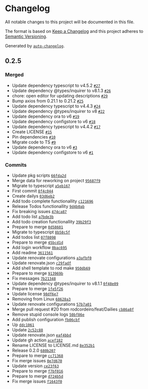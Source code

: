 # Changelog

All notable changes to this project will be documented in this file.

The format is based on [Keep a Changelog](https://keepachangelog.com/en/1.0.0/)
and this project adheres to [Semantic Versioning](https://semver.org/spec/v2.0.0.html).

Generated by [`auto-changelog`](https://github.com/CookPete/auto-changelog).

## 0.2.5

### Merged

- Update dependency typescript to v4.5.2 [`#27`](https://github.com/rodcordeiro/habicli/pull/27)
- Update dependency @types/inquirer to v8.1.3 [`#26`](https://github.com/rodcordeiro/habicli/pull/26)
- chore: open editor for updating descriptions [`#29`](https://github.com/rodcordeiro/habicli/pull/29)
- Bump axios from 0.21.1 to 0.21.2 [`#25`](https://github.com/rodcordeiro/habicli/pull/25)
- Update dependency typescript to v4.4.3 [`#24`](https://github.com/rodcordeiro/habicli/pull/24)
- Update dependency @types/inquirer to v8 [`#22`](https://github.com/rodcordeiro/habicli/pull/22)
- Update dependency ora to v6 [`#19`](https://github.com/rodcordeiro/habicli/pull/19)
- Update dependency configstore to v6 [`#18`](https://github.com/rodcordeiro/habicli/pull/18)
- Update dependency typescript to v4.4.2 [`#17`](https://github.com/rodcordeiro/habicli/pull/17)
- Create LICENSE [`#15`](https://github.com/rodcordeiro/habicli/pull/15)
- Pin dependencies [`#10`](https://github.com/rodcordeiro/habicli/pull/10)
- Migrate code to TS [`#9`](https://github.com/rodcordeiro/habicli/pull/9)
- Update dependency ora to v6 [`#3`](https://github.com/rodcordeiro/habicli/pull/3)
- Update dependency configstore to v6 [`#1`](https://github.com/rodcordeiro/habicli/pull/1)

### Commits

- Update pkg scripts [`66fda2d`](https://github.com/rodcordeiro/habicli/commit/66fda2d86f59b96cfe88ae5ef66abe4f15c1243f)
- Merge data for reworking on project [`95687f9`](https://github.com/rodcordeiro/habicli/commit/95687f9297f1c70d5cfb0cfc733837f364ebbf83)
- Migrate to typescript [`a5eb167`](https://github.com/rodcordeiro/habicli/commit/a5eb1678f07ae27f79cd9eaf88a8549713004ab5)
- First commit [`8f4c044`](https://github.com/rodcordeiro/habicli/commit/8f4c04428f4693ffce8129f27f970504dddc3a79)
- Create dailys [`03d6eb2`](https://github.com/rodcordeiro/habicli/commit/03d6eb2955336e009481ec826327da5a62b45d49)
- Add todo complete functionallity [`c121696`](https://github.com/rodcordeiro/habicli/commit/c121696b70becbf8f9d98ec852362397c874ecf7)
- Release Todos functionallity [`9d4b0ab`](https://github.com/rodcordeiro/habicli/commit/9d4b0abd227b639884028ac734078b3b56b63bab)
- Fix breaking issues [`474ca87`](https://github.com/rodcordeiro/habicli/commit/474ca87a381126927b706fcba1c0cd0baa48ec9c)
- Add todo list [`a7bde3b`](https://github.com/rodcordeiro/habicli/commit/a7bde3bff92f67752cc0254e7b703ed0124a0a13)
- Add todo creation functionallity [`39b29f3`](https://github.com/rodcordeiro/habicli/commit/39b29f3defaab8f9d7c48776a4bbdc50033c1e2d)
- Prepare to merge [`0d58601`](https://github.com/rodcordeiro/habicli/commit/0d5860134f076eadc8d700c81d94d5fe346685bc)
- Migrate to typescript [`8b58c5f`](https://github.com/rodcordeiro/habicli/commit/8b58c5f10e0073fc462465b11664137138892b8d)
- Add todos list [`07f8098`](https://github.com/rodcordeiro/habicli/commit/07f8098c29e0da6053512b8338a9eb92a2aab0bf)
- Prepare to merge [`45bcd1d`](https://github.com/rodcordeiro/habicli/commit/45bcd1d7adb3aa7c001fc9ae3e9345b0c4a059c8)
- Add login workflow [`0bac695`](https://github.com/rodcordeiro/habicli/commit/0bac69523846945aff1a60f85837d91b824ea3dd)
- Add readme [`3611561`](https://github.com/rodcordeiro/habicli/commit/361156116fbd84c8e10e428dcbf2e12179fd4678)
- Update renovate configurations [`a3afbf0`](https://github.com/rodcordeiro/habicli/commit/a3afbf07985b578761c2cd50ae1bebd22d34148e)
- Update renovate.json [`c29fadf`](https://github.com/rodcordeiro/habicli/commit/c29fadffa505ca8be95abf847847a00d2d97a6d4)
- Add shell template to rod make [`950db69`](https://github.com/rodcordeiro/habicli/commit/950db6941b66a1331650cec459a72bc2d29c8130)
- Prepare to merge [`913969b`](https://github.com/rodcordeiro/habicli/commit/913969b634e662a84348a5a7df973f0db360e20e)
- Fix messages [`7b21348`](https://github.com/rodcordeiro/habicli/commit/7b21348f0f1a471da1cdb31d210fdeca148965c8)
- Update dependency @types/inquirer to v8.1.1 [`0f48e09`](https://github.com/rodcordeiro/habicli/commit/0f48e09e76a8bfbfa5f77eafcdd4b95d004b34e5)
- Prepare to merge [`1fe5f26`](https://github.com/rodcordeiro/habicli/commit/1fe5f2684fc90064c066486667c3e1a31033f772)
- Update license [`98df6e7`](https://github.com/rodcordeiro/habicli/commit/98df6e76be975751e6d1c07026b19f008661a62b)
- Removing from Linux [`68628a3`](https://github.com/rodcordeiro/habicli/commit/68628a3c19ab590a2849c50d43ecc154c4c085fa)
- Update renovate configurations [`57b7a01`](https://github.com/rodcordeiro/habicli/commit/57b7a01b81579c1a81f6f2b81f4f272770ff2a1d)
- Merge pull request #20 from rodcordeiro/feat/Dailies [`cb86a8f`](https://github.com/rodcordeiro/habicli/commit/cb86a8f9bbc2e3c95a7b0955f53543b46ef61819)
- Remove stupid console logs [`50bf86e`](https://github.com/rodcordeiro/habicli/commit/50bf86e984e769025b7332a022911d1bbbd745fc)
- Add publish configuration [`fb06cbf`](https://github.com/rodcordeiro/habicli/commit/fb06cbf399fdbe6d9308cafec8e39ceb64dc11d2)
- Up [`ddc1061`](https://github.com/rodcordeiro/habicli/commit/ddc106178d420b882a539dfba0a38c5a50848691)
- Update [`2c52c88`](https://github.com/rodcordeiro/habicli/commit/2c52c8878934a4dd9642f78369e693ed5b0ae774)
- Update renovate.json [`eaf4bbd`](https://github.com/rodcordeiro/habicli/commit/eaf4bbd3ea8aed2e2192d7ea7808439a0d9048d5)
- Update gh action [`acef182`](https://github.com/rodcordeiro/habicli/commit/acef182af475a93b06aae17c2b852319c9519b95)
- Rename LICENSE to LICENSE.md [`8e352b1`](https://github.com/rodcordeiro/habicli/commit/8e352b1f700ec5579c5771bf0263554add0ed520)
- Release 0.2.0 [`680b207`](https://github.com/rodcordeiro/habicli/commit/680b2077412317059898914464820208841e8155)
- Prepare to merge [`cc71368`](https://github.com/rodcordeiro/habicli/commit/cc713686dd7b9575c63009f353833fc8920d1f63)
- Fix merge issues [`0e7d670`](https://github.com/rodcordeiro/habicli/commit/0e7d670f3d58559e0cb3530982602d9d0070e14b)
- Update version [`ce23f63`](https://github.com/rodcordeiro/habicli/commit/ce23f6312a01ba249ac2dcaae325ec80b20cc89f)
- Prepare to merge [`f7bf016`](https://github.com/rodcordeiro/habicli/commit/f7bf0162189cfcaba141610d8c0fc85e1bf046b5)
- Prepare to merge [`d724b5d`](https://github.com/rodcordeiro/habicli/commit/d724b5d73ad1b8a96b9e03d721752d805c3ca8b4)
- Fix merge issues [`f1643f0`](https://github.com/rodcordeiro/habicli/commit/f1643f099391e4b2ffb18f9bf0abf6f3b459c024)
